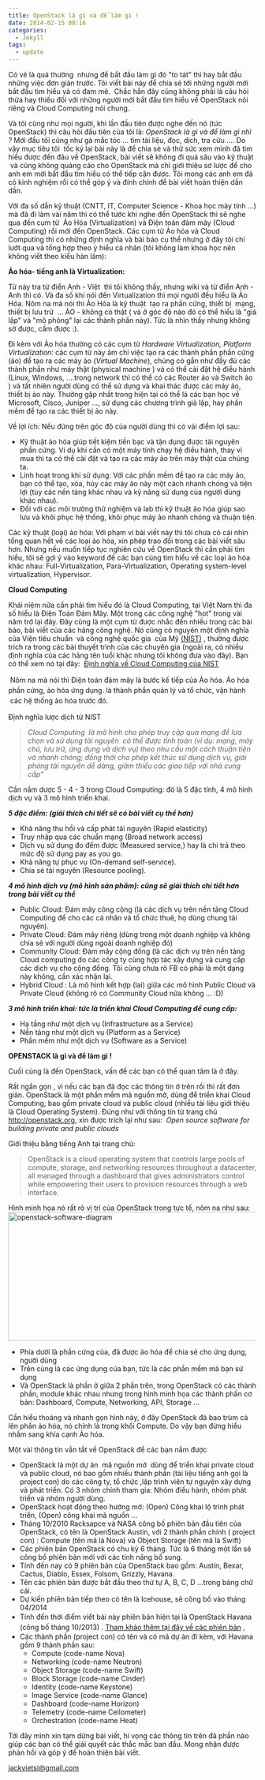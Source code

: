 ```yaml
---
title: OpenStack là gì và để làm gì !
date: 2014-02-15 08:16
categories: 
  - Jekyll
tags:
  - update
---
```

Có vẻ là quá thường  nhưng để bắt đầu làm gì đó "to tát" thì hay bắt đầu những việc đơn giản trước. Tôi viết bài này để chia sẻ tới những người mới bắt đầu tìm hiểu và có đam mê.  Chắc hẳn đây cũng không phải là câu hỏi thừa hay thiếu đối với những người mới bắt đầu tìm hiểu về OpenStack nói riêng và Cloud Computing nói chung.<!--more-->

Và tôi cũng như mọi người, khi lần đầu tiên được nghe đến nó (tức OpenStack) thì câu hỏi đầu tiên của tôi là: <em>OpenStack là gì và để làm gì nhỉ ? </em>Mới đầu tôi cũng như gà mắc tóc ... tìm tài liệu, đọc, dịch, tra cứu .... Do vậy mục tiêu tôi  tốc ký lại bài này là để chia sẻ và thử sức xem mình đã tìm hiểu được đến đâu về OpenStack, bài viết sẽ không đi quá sâu vào kỹ thuật  và cũng không quảng cáo cho OpenStack mà chỉ giới thiệu sơ lược để cho anh em mới bắt đầu tìm hiểu có thể tiếp cận được. Tôi mong các anh em đã có kinh nghiệm rồi có thể góp ý và đính chính để bài viết hoàn thiện dần dần.

Với đa số dẫn kỹ thuật (CNTT, IT, Computer Science - Khoa học máy tính ...) mà đã đi làm vài năm thì có thể tước khi nghe đến OpenStack thì sẽ nghe qua đến cụm từ  Ảo Hóa (Virtualization) và Điện toán đám mây (Cloud Computing) rồi mới đến OpenStack. Các cụm từ Ảo hóa và Cloud Computing thì có những định nghĩa và bài báo cụ thể nhưng ở đây tôi chỉ lướt qua và tổng hợp theo ý hiểu cá nhân (tôi không làm khoa học nên không viết theo kiểu hàn lâm):

<strong>Ảo hóa- tiếng anh là Virtualization:</strong>

Từ này tra từ điển Anh - Việt  thì tôi không thấy, nhưng wiki và từ điển Anh - Anh thì có. Và đa số khi nói đến Virtualization thì mọi người đều hiểu là Ảo Hóa. Nôm na mà nói thì Ảo Hóa là kỹ thuật  tạo ra phần cứng, thiết bị  mạng, thiết bị lưu trữ  ... ẢO - không có thật ( và ở góc độ nào đó có thể hiểu là "giả lập" và "mô phỏng" lại các thành phần này). Tức là nhìn thấy nhưng không sờ được, cầm được :).

Đi kèm với Ảo hóa thường có các cụm từ <em>Hardware Virtualization, Platform Virtualization</em>: các cụm từ này ám chỉ việc tạo ra các thành phần phần cứng (ảo) để tạo ra các máy ảo (<em>Virtual Machine</em>), chúng có gần như đầy đủ các thành phần như máy thật (physical machine ) và có thể cài đặt hệ điều hành (Linux, Windows, ....trong network thì có thể có các Router ảo và Switch ảo ) và tất nhiên người dùng có thể sử dụng và khai thác được các máy ảo, thiết bị ảo này. Thường gặp nhất trong hiện tại có thể là các bạn học về Microsoft, Cisco, Juniper ..., sử dụng các chương trình giả lập, hay phần mềm để tạo ra các thiết bị ảo này.

Về lợi ích: Nếu đứng trên góc độ của người dùng thì có vài điểm lợi sau:
<ul>
	<li>Kỹ thuật ảo hóa giúp tiết kiệm tiền bạc và tận dụng được tài nguyên phần cứng. Ví dụ khi cần có một máy tính chạy hệ điều hành, thay vì mua thì ta có thể cài đặt và tạo ra các máy ảo trên máy thật của chúng ta.</li>
	<li>Linh hoạt trong khi sử dụng: Với các phần mềm để tạo ra các máy ảo, bạn có thể tạo, xóa, hủy các máy ảo này một cách nhanh chóng và tiện lợi (tùy các nền tảng khác nhau và kỹ năng sử dụng của người dùng khác nhau).</li>
	<li>Đối với các môi trường thử nghiệm và lab thì kỹ thuật ảo hóa giúp sao lưu và khôi phục hệ thống, khôi phục máy ảo nhanh chóng và thuận tiện.</li>
</ul>
Các kỹ thuật (loại) ảo hóa: Với phạm vi bài viết này thì tôi chưa có cái nhìn tổng quan hết về các loại ảo hóa, xin phép trao đổi trong các bài viết sâu hơn. Nhưng nếu muốn tiếp tục nghiên cứu về OpenStack thì cần phải tìm hiểu, tôi sẽ gợi ý vào keyword để các bạn cùng tìm hiểu về các loại ảo hóa khác nhau: Full-Virtualization, Para-Virtualization, Operating system-level virtualization, Hypervisor.

<strong>Cloud Computing</strong>

Khái niệm nữa cần phải tìm hiểu đó là Cloud Computing, tại Việt Nam thì đa số hiểu là Điện Toán Đám Mây. Một trong các công nghệ "hot" trong vài năm trở lại đây. Đây cũng là một cụm từ được nhắc đến nhiều trong các bài báo, bài viết của các hãng công nghệ. Nó cũng có nguyên một định nghĩa của Viện tiêu chuẩn  và công nghệ quốc gia  của Mỹ <a href="http://tratu.soha.vn/dict/en_vn/NIST_(National_Institute_of_Standards_and_Technology)">(NIST)</a> , thường được trích ra trong các bài thuyết trình của các chuyên gia (ngoài ra, có nhiều định nghĩa của các hãng tên tuổi khác nhưng tôi không đưa vào đây). Bạn có thể xem nó tại đây:  <a href="http://csrc.nist.gov/publications/nistpubs/800-145/SP800-145.pdf">Định nghĩa về Cloud Computing của NIST</a>

<span style="line-height:1.5em;"> Nôm na mà nói thì Điện toán đám mây là bước kế tiếp của Ảo hóa. Ảo hóa phần cứng, ảo hóa ứng dụng. là thành phần quản lý và tổ chức, vận hành  các hệ thống ảo hóa trước đó.</span>

Định nghĩa lược dịch từ NIST
<blockquote><em>Cloud Computing  là mô hình cho phép truy cập qua mạng để lựa chọn và sử dụng tài nguyên  có thể được tính toán (ví dụ: mạng, máy chủ, lưu trữ, ứng dụng và dịch vụ) theo nhu cầu một cách thuận tiện và nhanh chóng; đồng thời cho phép kết thúc sử dụng dịch vụ, giải phóng tài nguyên dễ dàng, giảm thiểu các giao tiếp với nhà cung cấp”</em></blockquote>
Cần nắm dược 5 - 4 - 3 trong Cloud Computing: đó là 5 đặc tính, 4 mô hình dịch vụ và 3 mô hình triển khai.

<em><strong>5 đặc điểm: (giải thích chi tiết sẽ có bài viết cụ thể hơn)</strong></em>
<ul>
	<li>Khả năng thu hồi và cấp phát tài nguyên (Rapid elasticity)</li>
	<li>Truy nhập qua các chuẩn mạng (Broad network access)</li>
	<li>Dịch vụ sử dụng đo đếm được (Measured service,) hay là chi trả theo mức độ sử dụng pay as you go.</li>
	<li>Khả năng tự phục vụ (On-demand self-service).</li>
	<li>Chia sẻ tài nguyên (Resource pooling).</li>
</ul>
<em><strong>4 mô hình dịch vụ (mô hình sản phẩm): cũng sẽ giải thích chi tiết hơn trong bài viết cụ thể</strong></em>
<ul>
	<li>Public Cloud: Đám mây công cộng (là các dịch vụ trên nền tảng Cloud Computing để cho các cá nhân và tổ chức thuê, họ dùng chung tài nguyên).</li>
	<li>Private Cloud: Đám mây riêng (dùng trong một doanh nghiệp và không chia sẻ với người dùng ngoài doanh nghiệp đó)</li>
	<li>Community Cloud: Đám mây cộng đồng (là các dịch vụ trên nền tảng Cloud computing do các công ty cùng hợp tác xây dựng và cung cấp các dịch vụ cho cộng đồng. Tôi cũng chưa rõ FB có phải là một dạng này không, cần xác nhận lại.</li>
	<li>Hybrid Cloud : Là mô hình kết hợp (lai) giữa các mô hình Public Cloud và Private Cloud (không rõ có Community Cloud nữa không ... :D)</li>
</ul>
<strong><em>3 mô hình triển khai: tức là triển khai Cloud Computing để cung cấp:</em></strong>
<ul>
	<li>Hạ tầng như một dịch vụ (Infrastructure as a Service)</li>
	<li>Nền tảng như một dịch vụ (Platform as a Service)</li>
	<li>Phần mềm như một dịch vụ (Software as a Service)</li>
</ul>
<strong>OPENSTACK là gì và để làm gì !</strong>

Cuối cùng là đến OpenStack, vấn đề các bạn có thể quan tâm là ở đây.

Rất ngắn gọn , vì nếu các bạn đã đọc các thông tin ở trên rồi thì rất đơn giản. OpenStack là một phần mềm mã nguồn mở, dùng để triển khai Cloud Computing, bao gồm private cloud và public cloud (nhiều tài liệu giới thiệu là Cloud Operating System). Đúng như với thông tin từ trang chủ http://openstack.org, xin được trích lại như sau:  <em>Open source software for building private and public clouds</em>

<em></em>Giới thiệu bằng tiếng Anh tại trang chủ:
<blockquote>OpenStack is a cloud operating system that controls large pools of compute, storage, and networking resources throughout a datacenter, all managed through a dashboard that gives administrators control while empowering their users to provision resources through a web interface.</blockquote>
Hình minh họa nó rất rõ vị trí của OpenStack trong tực tế, nôm na như sau:

<img class="aligncenter size-large wp-image-169" alt="openstack-software-diagram" src="http://vietstack.files.wordpress.com/2014/02/openstack-software-diagram.png?w=630" width="630" height="261" />
<ul>
	<li>Phía dưới là phần cứng của, đã được ảo hóa để chia sẻ cho ứng dụng, người dùng</li>
	<li>Trên cùng là các ứng dụng của bạn, tức là các phần mềm mà bạn sử dụng</li>
	<li>Và OpenStack là phần ở giữa 2 phần trên, trong OpenStack có các thành phần, module khác nhau nhưng trong hình minh họa các thành phần cơ bản: Dashboard, Compute, Networking, API, Storage ...</li>
</ul>
Cần hiểu thoáng và nhanh gọn hình này, ở đây OpenStack đã bao trùm cả lên phần ảo hóa, nó chính là trong khối Compute. Do vậy bạn đừng hiểu nhầm sang khía cạnh Ảo hóa.

Một vài thông tin vắn tắt về OpenStack để các bạn nắm được
<ul>
	<li>OpenStack là một dự án  mã nguồn mở  dùng để triển khai private cloud và public cloud, nó bao gồm nhiều thành phần (tài liệu tiếng anh gọi là project con) do các công ty, tổ chức ,lập trình viên tự nguyện xây dựng và phát triển. Có 3 nhóm chính tham gia: Nhóm điều hành, nhóm phát triển và nhóm người dùng.</li>
	<li>OpenStack hoạt động theo hướng mở: (Open) Công khai lộ trình phát triển, (Open) công khai mã nguồn ...</li>
	<li>Tháng 10/2010 Racksapce và NASA công bố phiên bản đầu tiên của OpenStack, có tên là OpenStack Austin, với 2 thành phần chính ( project con) : Compute (tên mã là Nova) và Object Storage (tên mã là Swift)</li>
	<li>Các phiên bản OpenStack có chu kỳ 6 tháng. Tức là 6 tháng một lần sẽ công bố phiên bản mới với các tính năng bổ sung.</li>
	<li>Tính đến nay có 9 phiên bản của OpenStack bao gồm: Austin, Bexar, Cactus, Diablo, Essex, Folsom, Grizzly, Havana.</li>
	<li>Tên các phiên bản được bắt đầu theo thứ tự A, B, C, D ...trong bảng chữ cái.</li>
	<li>Dự kiến phiên bản tiếp theo có tên là Icehouse, sẽ công bố vào tháng 04/2014</li>
	<li><span style="line-height:1.5em;">Tính đến thời điểm viết bài này phiên bản hiện tại là OpenStack Havana (công bố tháng 10/2013) . </span><a style="line-height:1.5em;" href="https://wiki.openstack.org/wiki/Releases">Tham khảo thêm tại đây về các phiên bản</a> ,</li>
	<li>Các thành phần (project con) có tên và có mã dự án đi kèm, với Havana gồm 9 thành phần sau:
<ul>
	<li>Compute (code-name Nova)</li>
	<li>
<p style="display:inline !important;">Networking (code-name Neutron)</p>
</li>
	<li>
<p style="display:inline !important;">Object Storage (code-name Swift)</p>
</li>
	<li>
<p style="display:inline !important;">Block Storage (code-name Cinder)</p>
</li>
	<li>
<p style="display:inline !important;">Identity (code-name Keystone)</p>
</li>
	<li>
<p style="display:inline !important;">Image Service (code-name Glance)</p>
</li>
	<li>
<p style="display:inline !important;">Dashboard (code-name Horizon)</p>
</li>
	<li>
<p style="display:inline !important;">Telemetry (code-name Ceilometer)</p>
</li>
	<li>
<p style="display:inline !important;">Orchestration (code-name Heat)</p>
</li>
</ul>
</li>
</ul>
Tới đây mình xin tạm dừng bài viết, hi vọng các thông tin trên đã phần nào giúp các bạn có thể giải quyết các thắc mắc ban đầu. Mong nhận được phản hồi và góp ý để hoàn thiện bài viết.

jackvietsi@gmail.com
